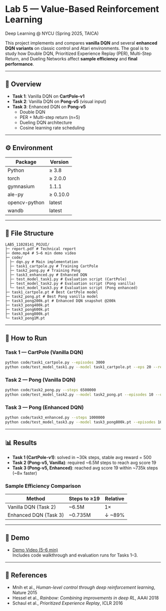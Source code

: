 # Lab 5 — Value-Based Reinforcement Learning  
Deep Learning @ NYCU (Spring 2025, TAICA)

This project implements and compares **vanilla DQN** and several **enhanced DQN variants** on classic control and Atari environments. The goal is to study how Double DQN, Prioritized Experience Replay (PER), Multi-Step Return, and Dueling Networks affect **sample efficiency** and **final performance**.

---

## 📌 Overview
- **Task 1**: Vanilla DQN on **CartPole-v1**  
- **Task 2**: Vanilla DQN on **Pong-v5** (visual input)  
- **Task 3**: Enhanced DQN on **Pong-v5**  
  - Double DQN  
  - PER + Multi-step return (n=5)  
  - Dueling DQN architecture  
  - Cosine learning rate scheduling  

---

## ⚙️ Environment

| Package       | Version   |
|---------------|-----------|
| Python        | ≥ 3.8     |
| torch         | ≥ 2.0.0   |
| gymnasium     | 1.1.1     |
| ale-py        | ≥ 0.10.0  |
| opencv-python | latest    |
| wandb         | latest    |

---

## 📂 File Structure

```
LAB5_11028141_POJUI/
├─ report.pdf # Technical report
├─ demo.mp4 # 5–6 min demo video
├─ code/
│ ├─ dqn.py # Main implementation
│ ├─ task1_cartpole.py # Training CartPole
│ ├─ task2_pong.py # Training Pong
│ ├─ task3_enhanced.py # Enhanced DQN
│ ├─ test_model_task1.py # Evaluation script (CartPole)
│ ├─ test_model_task2.py # Evaluation script (Pong vanilla)
│ └─ test_model_task3.py # Evaluation script (Pong enhanced)
├─ task1_cartpole.pt # Best CartPole model
├─ task2_pong.pt # Best Pong vanilla model
├─ task3_pong200k.pt # Enhanced DQN snapshot @200k
├─ task3_pong400k.pt
├─ task3_pong600k.pt
├─ task3_pong800k.pt
└─ task3_pong1M.pt
```


---

## 🚀 How to Run

### Task 1 — CartPole (Vanilla DQN)
```bash
python code/task1_cartpole.py --episodes 3000
python code/test_model_task1.py --model task1_cartpole.pt --eps 20 --render
```


### Task 2 — Pong (Vanilla DQN)
```bash
python code/task2_pong.py --steps 6500000
python code/test_model_task2.py --model task2_pong.pt --episodes 10 --output eval_videos
```


### Task 3 — Pong (Enhanced DQN)
```bash
python code/task3_enhanced.py --steps 1000000
python code/test_model_task3.py --model task3_pong800k.pt --episodes 10 --output eval_videos_task3
```

---

## 📊 Results

- **Task 1 (CartPole-v1)**: solved in ~30k steps, stable avg reward = 500  
- **Task 2 (Pong-v5, Vanilla)**: required ~6.5M steps to reach avg score 19  
- **Task 3 (Pong-v5, Enhanced)**: reached avg score 19 within ~735k steps (~8× faster)  

### Sample Efficiency Comparison

| Method                  | Steps to ≥19 | Relative |
|--------------------------|--------------|----------|
| Vanilla DQN (Task 2)    | ~6.5M        | 1×       |
| Enhanced DQN (Task 3)   | ~0.735M      | ↓ ~89%   |

---

## 🎥 Demo  
- [Demo Video (5–6 min)](./src/LAB5.mp4)  
  Includes code walkthrough and evaluation runs for Tasks 1–3.  

---

## 📑 References
- Mnih et al., *Human-level control through deep reinforcement learning*, Nature 2015  
- Hessel et al., *Rainbow: Combining improvements in deep RL*, AAAI 2018  
- Schaul et al., *Prioritized Experience Replay*, ICLR 2016  

